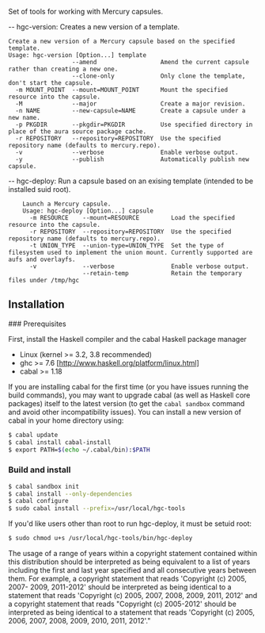Set of tools for working with Mercury capsules.



-- hgc-version: Creates a new version of a template.

	Create a new version of a Mercury capsule based on the specified template.
	Usage: hgc-version [Option...] template
	                  --amend                  Amend the current capsule rather than creating a new one.
	                  --clone-only             Only clone the template, don't start the capsule.
	  -m MOUNT_POINT  --mount=MOUNT_POINT      Mount the specified resource into the capsule.
	  -M              --major                  Create a major revision.
	  -n NAME         --new-capsule=NAME       Create a capsule under a new name.
	  -p PKGDIR       --pkgdir=PKGDIR          Use specified directory in place of the aura source package cache.
	  -r REPOSITORY   --repository=REPOSITORY  Use the specified repository name (defaults to mercury.repo).
	  -v              --verbose                Enable verbose output.
	  -y              --publish                Automatically publish new capsule.

-- hgc-deploy: Run a capsule based on an exising template (intended to be installed suid root). 

		Launch a Mercury capsule.
		Usage: hgc-deploy [Option...] capsule
		  -m RESOURCE    --mount=RESOURCE         Load the specified resource into the capsule.
		  -r REPOSITORY  --repository=REPOSITORY  Use the specified repository name (defaults to mercury.repo).
		  -t UNION_TYPE  --union-type=UNION_TYPE  Set the type of filesystem used to implement the union mount. Currently supported are aufs and overlayfs.
		  -v             --verbose                Enable verbose output.
		                 --retain-temp            Retain the temporary files under /tmp/hgc


## Installation 

### Prerequisites

First, install the Haskell compiler and the cabal Haskell package manager
* Linux (kernel >= 3.2, 3.8 recommended)
* ghc >= 7.6 [http://www.haskell.org/platform/linux.html]
* cabal >= 1.18

If you are installing cabal for the first time (or you have issues running the build commands), you may want to upgrade cabal (as well as Haskell core packages) itself to the latest version (to get the `cabal sandbox` command and avoid other incompatibility issues). You can install a new version of cabal in your home directory using: 
```sh
$ cabal update
$ cabal install cabal-install
$ export PATH=$(echo ~/.cabal/bin):$PATH
```

### Build and install
```sh
$ cabal sandbox init
$ cabal install --only-dependencies
$ cabal configure 
$ sudo cabal install --prefix=/usr/local/hgc-tools
```

If you'd like users other than root to run hgc-deploy, it must be setuid root:
```sh
$ sudo chmod u+s /usr/local/hgc-tools/bin/hgc-deploy
```

The usage of a range of years within a copyright statement contained within this distribution should be interpreted as being equivalent to a list of years including the first and last year specified and all consecutive years between them. For example, a copyright statement that reads 'Copyright (c) 2005, 2007- 2009, 2011-2012' should be interpreted as being identical to a statement that reads 'Copyright (c) 2005, 2007, 2008, 2009, 2011, 2012' and a copyright statement that reads "Copyright (c) 2005-2012' should be interpreted as being identical to a statement that reads 'Copyright (c) 2005, 2006, 2007, 2008, 2009, 2010, 2011, 2012'."
